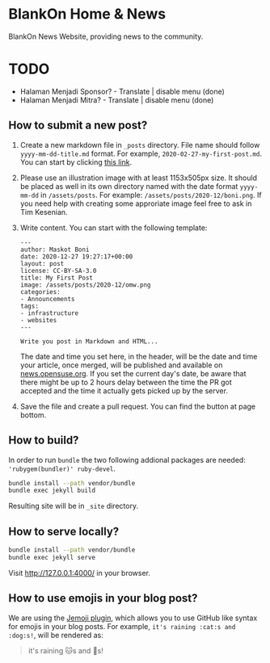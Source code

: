 # BlankOn Home & News

BlankOn News Website, providing news to the community.

# TODO

* Halaman Menjadi Sponsor? - Translate | disable menu (done)
* Halaman Menjadi Mitra? - Translate | disable menu (done)

## How to submit a new post?

1. Create a new markdown file in `_posts` directory. File name should follow `yyyy-mm-dd-title.md` format. For example, `2020-02-27-my-first-post.md`. You can start by clicking [this link](https://github.com/tuanpembual/blankon-beranda/blob/master/_posts/2018-08-20-bananas.md).

2.  Please use an illustration image with at least 1153x505px size. It should be placed as well in its own directory named with the date format `yyyy-mm-dd` in `/assets/posts`. For example: `/assets/posts/2020-12/boni.png`. If you need help with creating some approriate image feel free to ask in Tim Kesenian.

3. Write content. You can start with the following template:
    ```
    ---
    author: Maskot Boni
    date: 2020-12-27 19:27:17+00:00
    layout: post
    license: CC-BY-SA-3.0
    title: My First Post
    image: /assets/posts/2020-12/omw.png
    categories:
    - Announcements
    tags:
    - infrastructure
    - websites
    ---

    Write you post in Markdown and HTML...

    ```
    The date and time you set here, in the header, will be the date and time your article, once merged, will be published and available on [news.opensuse.org](https://news.opensuse.org). If you set the current day's date, be aware that there might be up to 2 hours delay between the time the PR got accepted and the time it actually gets picked up by the server.

4. Save the file and create a pull request. You can find the button at page bottom.

## How to build?

In order to run ``bundle`` the two following addional packages are needed: ``'rubygem(bundler)' ruby-devel``.
```bash
bundle install --path vendor/bundle
bundle exec jekyll build
```

Resulting site will be in `_site` directory.

## How to serve locally?

```bash
bundle install --path vendor/bundle
bundle exec jekyll serve
```

Visit <http://127.0.0.1:4000/> in your browser.

## How to use emojis in your blog post?

We are using the [Jemoji plugin](https://github.com/jekyll/jemoji), which allows you to use GitHub like syntax for emojis in your blog posts.
For example, `it's raining :cat:s and :dog:s!`, will be rendered as:

> it's raining :cat:s and :dog:s!

